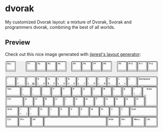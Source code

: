 dvorak
======

My customized Dvorak layout: a mixture of Dvorak, Svorak and programmers dvorak, combining the best of all worlds.


Preview
-------

Check out this nice image generated with [ijprest's layout generator](https://github.com/ijprest/keyboard-layout-editor):

[![Preview](https://github.com/rootmos/dvorak/blob/master/preview.png)](http://www.keyboard-layout-editor.com/#/layouts/00a94dd7550ff6778a8596e6948b23ca)
